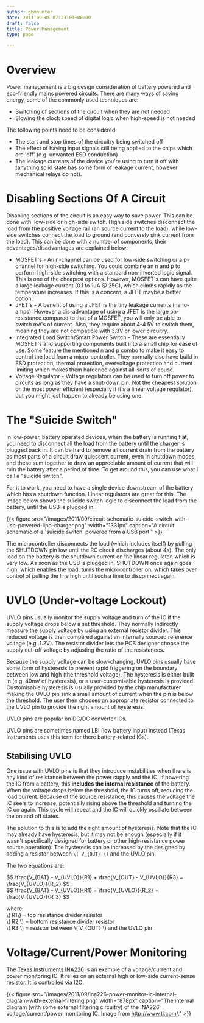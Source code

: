 ```yaml
---
author: gbmhunter
date: 2011-09-05 07:23:03+00:00
draft: false
title: Power Management
type: page

---
```


# Overview

Power management is a big design consideration of battery powered and eco-friendly mains powered circuits. There are many ways of saving energy, some of the commonly used techniques are:

* Switching of sections of the circuit when they are not needed
* Slowing the clock speed of digital logic when high-speed is not needed

The following points need to be considered:

* The start and stop times of the circuitry being switched off
* The effect of having input signals still being applied to the chips which are 'off' (e.g. unwanted ESD conduction)
* The leakage currents of the device you're using to turn it off with (anything solid state has some form of leakage current, however mechanical relays do not).

# Disabling Sections Of A Circuit

Disabling sections of the circuit is an easy way to save power. This can be done with  low-side or high-side switch. High side switches disconnect the load from the positive voltage rail (an source current to the load), while low-side switches connect the load to ground (and conversly sink current from the load). This can be done with a number of components, their advantages/disadvantages are explained below:

* MOSFET's - An n-channel can be used for low-side switching or a p-channel for high-side switching. You could combine an n and p to perform high-side switching with a standard non-inverted logic signal. This is one of the cheapest options. However, MOSFET's can have quite a large leakage current (0.1 to 1uA @ 25C), which climbs rapidly as the temperature increases. If this is a concern, a JFET maybe a better option.
* JFET's - A benefit of using a JFET is the tiny leakage currents (nano-amps). However a dis-advantage of using a JFET is the large on-resistance compared to that of a MOSFET, you will only be able to switch mA's of current. Also, they require about 4-4.5V to switch them, meaning they are not compatible with 3.3V or lower circuitry.
* Integrated Load Switch/Smart Power Switch - These are essentially MOSFET's and supporting components built into a small chip for ease of use. Some feature the mentioned n and p combo to make it easy to control the load from a micro-controller. They normally also have build in ESD protection, thermal protection, overvoltage protection and current limiting which makes them hardened against all-sorts of abuse.
* Voltage Regulator - Voltage regulators can be used to turn off power to circuits as long as they have a shut-down pin. Not the cheapest solution or the most power efficient (especially if it's a linear voltage regulator), but you might just happen to already be using one.

# The "Suicide Switch"

In low-power, battery operated devices, when the battery is running flat, you need to disconnect all the load from the battery until the charger is plugged back in. It can be hard to remove all current drain from the battery as most parts of a circuit draw quiescent current, even in shutdown modes, and these sum together to draw an appreciable amount of current that will ruin the battery after a period of time. To get around this, you can use what I call a "suicide switch".

For it to work, you need to have a single device downstream of the battery which has a shutdown function. Linear regulators are great for this. The image below shows the suicide switch logic to disconnect the load from the battery, until the USB is plugged in.

{{< figure src="/images/2011/09/circuit-schematic-suicide-switch-with-usb-powered-lipo-charger.png" width="1331px" caption="A circuit schematic of a 'suicide switch' powered from a USB port."  >}}

The microcontroller disconnects the load (which includes itself) by pulling the SHUTDOWN pin low until the RC circuit discharges (about 4s). The only load on the battery is the shutdown current on the linear regulator, which is very low. As soon as the USB is plugged in, SHUTDOWN once again goes high, which enables the load, turns the microcontroller on, which takes over control of pulling the line high until such a time to disconnect again.

# UVLO (Under-voltage Lockout)

UVLO pins usually monitor the supply voltage and turn of the IC if the supply voltage drops below a set threshold. They normally indirectly measure the supply voltage by using an external resistor divider. This reduced voltage is then compared against an internally sourced reference voltage (e.g. 1.2V). The resistor divider lets the PCB designer choose the supply cut-off voltage by adjusting the ratio of the resistances.

Because the supply voltage can be slow-changing, UVLO pins usually have some form of hysteresis to prevent rapid triggering on the boundary between low and high (the threshold voltage). The hysteresis is either built in (e.g. 40mV of hysteresis), or a user-customisable hysteresis is provided. Customisable hysteresis is usually provided by the chip manufacturer making the UVLO pin sink a small amount of current when the pin is below the threshold. The user then chooses an appropriate resistor connected to the UVLO pin to provide the right amount of hysteresis.

UVLO pins are popular on DC/DC converter ICs. 

UVLO pins are sometimes named LBI (low battery input) instead (Texas Instruments uses this term for there battery-related ICs).

## Stabilising UVLO

One issue with UVLO pins is that they introduce instabilities when there is any kind of resistance between the power supply and the IC. If powering the IC from a battery, this **includes the internal resistance** of the battery. When the voltage drops below the threshold, the IC turns off, reducing the load current. Because of the source resistance, this causes the voltage the IC see's to increase, potentially rising above the threshold and turning the IC on again. This cycle will repeat and the IC will quickly oscillate between the on and off states.

The solution to this is to add the right amount of hysteresis. Note that the IC may already have hysteresis, but it may not be enough (especially if it wasn't specifically designed for battery or other high-resistance power source operation). The hysteresis can be increased by the designed by adding a resistor between `\( V_{OUT} \)` and the UVLO pin.

The two equations are:

<div>$$ \frac{V_{BAT} - V_{UVLO}}{R1} + \frac{V_{OUT} - V_{UVLO}}{R3} = \frac{V_{UVLO}}{R_2} $$</div>

<div>$$ \frac{V_{BAT} - V_{UVLO}}{R1} = \frac{V_{UVLO}}{R_2} + \frac{V_{UVLO}}{R_3} $$</div>

<p class="centered">
    where:<br>
    \( R1\) = top resistance divider resistor<br>
    \( R2 \) = bottom resistance divider resistor<br>
    \( R3 \) = resistor between \( V_{OUT} \) and the UVLO pin<br>
</p>

# Voltage/Current/Power Monitoring

The [Texas Instruments INA226](http://www.ti.com/product/ina226) is an example of a voltage/current and power monitoring IC. It relies on an external high or low-side current-sense resistor. It is controlled via I2C. 

{{< figure src="/images/2011/09/ina226-power-monitor-ic-internal-diagram-with-external-filtering.png" width="878px" caption="The internal diagram (with some external filtering circuitry) of the INA226 voltage/current/power monitoring IC. Image from http://www.ti.com/."  >}}
